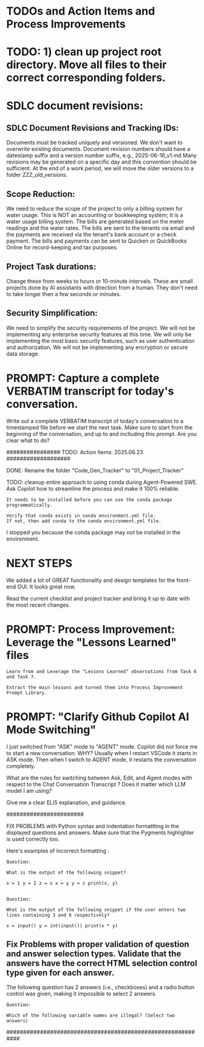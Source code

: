 
# TODOs and Action Items and Process Improvements

# TODO: 1) clean up project root directory.  Move all files to their correct corresponding folders.  

# SDLC document revisions:

## SDLC Document Revisions and Tracking IDs:
Documents must be tracked uniquely and versioned. We don't want to overwrite existing documents.  Document revision numbers should have a datestamp suffix and a version number suffix, e.g., 2025-06-16_v1.md  Many revisions may be generated on a specific day and this convention should be sufficient.  At the end of a work period, we will move the older versions to a folder ZZZ_old_versions.

## Scope Reduction:
We need to reduce the scope of the project to only a billing system for water usage.  This is NOT an accounting or bookkeeping system; It is a water usage billing system.  The bills are generated based on the meter readings and the water rates.  The bills are sent to the tenants via email and the payments are received via the tenant's bank account or a check payment.   The bills and payments can be sent to Quicken or QuickBooks Online for record-keeping and tax purposes.

## Project Task durations:
Change these from weeks to hours or 10-minute intervals.  These are small projects done by AI assistants with direction from a human.  They don't need to take longer then a few seconds or minutes.

## Security Simplification:
We need to simplify the security requirements of the project.  We will not be implementing any enterprise security features at this time.  We will only be implementing the most basic security features, such as user authentication and authorization.  We will not be implementing any encryption or secure data storage.


# PROMPT: Capture a complete VERBATIM transcript for today's conversation.  
Write out a complete VERBATIM transcript of today's conversation to a timestamped file before we start the next task.  Make sure to start from the beginning of the conversation, and up to and inclluding this prompt.  Are you clear what to do?   


################ TODO: Action Items: 2025.06.23 ###################

DONE: Rename the folder "Code_Gen_Tracker" to "01_Project_Tracker"


TODO: cleanup entire approach to using conda during Agent-Powered SWE.  
    Ask Copilot how to streamline the process and make it 100% reliable.  

    It needs to be installed before you can use the conda package programmatically.  

    Verify that conda exists in conda environment.yml file.  
    If not, then add conda to the conda environment.yml file.  

I stopped you because the conda package may not be installed in the environment.   

# NEXT STEPS
We added a lot of GREAT functionality and design templates for the front-end GUI.   It looks great now.  

Read the current checklist and project tracker and bring it up to date with the most recent changes. 

# PROMPT: Process Improvement: Leverage the "Lessons Learned" files 
    
    Learn from and Leverage the "Lessons Learned" observations from Task 6 and Task 7.  
    
    Extract the main lessons and turned them into Process Improvement Prompt Library.  

# PROMPT: "Clarify Github Copilot AI Mode Switching"
I just switched from "ASK" mode to "AGENT" mode. Copilot did not force me to start a new conversation. WHY? Usually when I restart VSCode it starts in ASK mode. Then when I switch to AGENT mode, it restarts the conversation completely.

What are the rules for switching between Ask, Edit, and Agent modes with respect to the Chat Conversation Transcript ? Does it matter which LLM model I am using?

Give me a clear ELI5 explanation, and guidance.


#######################

FIX PROBLEMS with Python syntax and indentation formattting in the displayed questions and answers. Make sure that the Pygments highlighter is used correctly too.   

Here's  examples of incorrect formatting :  

    Question:

    What is the output of the following snippet?

    x = 1 y = 2 z = x x = y y = z print(x, y)


    Question:

    What is the output of the following snippet if the user enters two lines containing 3 and 6 respectively?

    x = input() y = int(input()) print(x * y)

## Fix Problems with proper validation of question and answer selection types.  Validate that the answers have the correct HTML selection control type given for each answer. 

The following question has 2 answers (i.e., checkboxes) and a radio button control was given, making it impossible to select 2 answers.  

    Question:

    Which of the following variable names are illegal? (Select two answers)

############################################################
